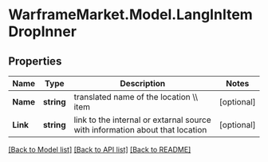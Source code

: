 # WarframeMarket.Model.LangInItemDropInner

## Properties

Name | Type | Description | Notes
------------ | ------------- | ------------- | -------------
**Name** | **string** | translated name of the location \\\\ item | [optional] 
**Link** | **string** | link to the internal or extarnal source with information about that location | [optional] 

[[Back to Model list]](../README.md#documentation-for-models) [[Back to API list]](../README.md#documentation-for-api-endpoints) [[Back to README]](../README.md)


